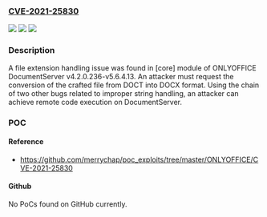 ### [CVE-2021-25830](https://cve.mitre.org/cgi-bin/cvename.cgi?name=CVE-2021-25830)
![](https://img.shields.io/static/v1?label=Product&message=n%2Fa&color=blue)
![](https://img.shields.io/static/v1?label=Version&message=n%2Fa&color=blue)
![](https://img.shields.io/static/v1?label=Vulnerability&message=n%2Fa&color=brighgreen)

### Description

A file extension handling issue was found in [core] module of ONLYOFFICE DocumentServer v4.2.0.236-v5.6.4.13. An attacker must request the conversion of the crafted file from DOCT into DOCX format. Using the chain of two other bugs related to improper string handling, an attacker can achieve remote code execution on DocumentServer.

### POC

#### Reference
- https://github.com/merrychap/poc_exploits/tree/master/ONLYOFFICE/CVE-2021-25830

#### Github
No PoCs found on GitHub currently.

